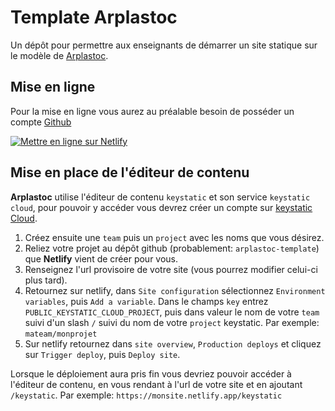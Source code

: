 # Template Arplastoc

Un dépôt pour permettre aux enseignants de démarrer un site statique sur le modèle de [Arplastoc](https://arplastoc.com).

## Mise en ligne

Pour la mise en ligne vous aurez au préalable besoin de posséder un compte [Github](https://github.com/)

[![Mettre en ligne sur Netlify](https://www.netlify.com/img/deploy/button.svg)](https://app.netlify.com/start/deploy?repository=https://github.com/arplastoc/site)

## Mise en place de l'éditeur de contenu

**Arplastoc** utilise l'éditeur de contenu `keystatic` et son service `keystatic cloud`, pour pouvoir y accéder vous devrez créer un compte sur [keystatic Cloud](https://keystatic.cloud).

1. Créez ensuite une `team` puis un `project` avec les noms que vous désirez. 
2. Reliez votre projet au dépôt github (probablement: `arplastoc-template`) que **Netlify** vient de créer pour vous.
3. Renseignez l'url provisoire de votre site (vous pourrez modifier celui-ci plus tard).
4. Retournez sur netlify, dans `Site configuration` sélectionnez `Environment variables`, puis `Add a variable`. Dans le champs `key` entrez `PUBLIC_KEYSTATIC_CLOUD_PROJECT`, puis dans valeur le nom de votre `team` suivi d'un slash `/` suivi du nom de votre `project` keystatic. Par exemple: `mateam/monprojet`
5. Sur netlify retournez dans `site overview`, `Production deploys` et cliquez sur `Trigger deploy`, puis `Deploy site`.

Lorsque le déploiement aura pris fin vous devriez pouvoir accéder à l'éditeur de contenu, en vous rendant à l'url de votre site et en ajoutant `/keystatic`. Par exemple: `https://monsite.netlify.app/keystatic` 